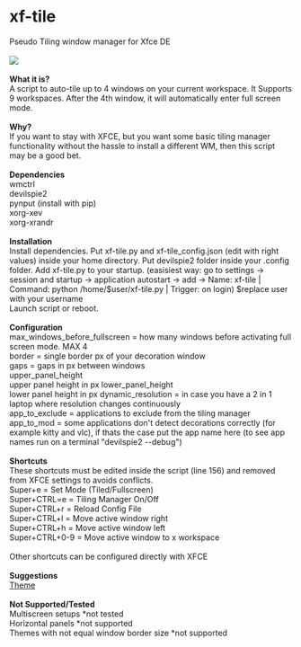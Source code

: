 # xf-tile
Pseudo Tiling window manager for Xfce DE<br />
<br />
![](https://i.ibb.co/F5gsqzV/desktop.png)<br /><br />
**What it is?**<br />
A script to auto-tile up to 4 windows on your current workspace. It Supports 9 workspaces. After the 4th window, it will automatically enter full screen mode.<br />
<br />
**Why?**<br />
If you want to stay with XFCE, but you want some basic tiling manager functionality without the hassle to install a different WM, then this script may be a good bet.<br />
<br />
**Dependencies**<br />
wmctrl<br />
devilspie2<br />
pynput (install with pip)<br />
xorg-xev<br />
xorg-xrandr <br />
<br />
**Installation** <br />
Install dependencies. Put xf-tile.py and xf-tile_config.json (edit with right values) inside your home directory. Put devilspie2 folder inside your .config folder.
Add xf-tile.py to your startup. (easisiest way: go to settings -> session and startup -> application autostart -> add -> Name: xf-tile | Command: python /home/$user/xf-tile.py | Trigger: on login) $replace user with your username<br />
Launch script or reboot.<br />
<br />
**Configuration**<br />
max_windows_before_fullscreen = how many windows before activating full screen mode. MAX 4<br />
border  = single border px of your decoration window<br />
gaps = gaps in px between windows<br />
upper_panel_height <br /> upper panel height in px
lower_panel_height <br /> lower panel height in px
dynamic_resolution = in case you have a 2 in 1 laptop where resolution changes continuously<br />
app_to_exclude = applications to exclude from the tiling manager<br />
app_to_mod = some applications don't detect decorations correctly (for example kitty and vlc), if thats the case put the app name here (to see app names run on a terminal "devilspie2 --debug")<br />
<br />
**Shortcuts**<br />
These shortcuts must be edited inside the script (line 156) and removed from XFCE settings to avoids conflicts.<br />
Super+e        = Set Mode (Tiled/Fullscreen)<br />
Super+CTRL=e   = Tiling Manager On/Off<br />
Super+CTRL+r   = Reload Config File<br />
Super+CTRL+l   = Move active window right<br />
Super+CTRL+h   = Move active window left<br />
Super+CTRL+0-9 = Move active window to x workspace<br />
<br />
Other shortcuts can be configured directly with XFCE <br />
<br />
**Suggestions**<br />
[Theme](https://www.gnome-look.org/p/1016214/)<br />
<br />
**Not Supported/Tested**<br />
Multiscreen setups *not tested<br />
Horizontal panels *not supported<br />
Themes with not equal window border size *not supported<br />

